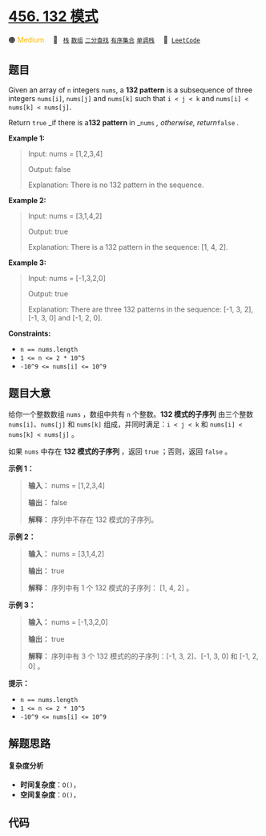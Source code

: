 # [456. 132 模式](https://leetcode.com/problems/132-pattern)

🟠 <font color=#ffb800>Medium</font>&emsp; 🔖&ensp; [`栈`](/tag/stack.md) [`数组`](/tag/array.md) [`二分查找`](/tag/binary-search.md) [`有序集合`](/tag/ordered-set.md) [`单调栈`](/tag/monotonic-stack.md)&emsp; 🔗&ensp;[`LeetCode`](https://leetcode.com/problems/132-pattern)

## 题目

Given an array of `n` integers `nums`, a **132 pattern** is a subsequence of
three integers `nums[i]`, `nums[j]` and `nums[k]` such that `i < j < k` and
`nums[i] < nums[k] < nums[j]`.

Return `true` _if there is a**132 pattern** in _`nums` _, otherwise,
return_`false` _._



**Example 1:**

> Input: nums = [1,2,3,4]
> 
> Output: false
> 
> Explanation: There is no 132 pattern in the sequence.

**Example 2:**

> Input: nums = [3,1,4,2]
> 
> Output: true
> 
> Explanation: There is a 132 pattern in the sequence: [1, 4, 2].

**Example 3:**

> Input: nums = [-1,3,2,0]
> 
> Output: true
> 
> Explanation: There are three 132 patterns in the sequence: [-1, 3, 2], [-1, 3, 0] and [-1, 2, 0].

**Constraints:**

  * `n == nums.length`
  * `1 <= n <= 2 * 10^5`
  * `-10^9 <= nums[i] <= 10^9`


## 题目大意

给你一个整数数组 `nums` ，数组中共有 `n` 个整数。**132 模式的子序列** 由三个整数 `nums[i]`、`nums[j]` 和
`nums[k]` 组成，并同时满足：`i < j < k` 和 `nums[i] < nums[k] < nums[j]` 。

如果 `nums` 中存在 **132 模式的子序列** ，返回 `true` ；否则，返回 `false` 。

**示例 1：**

> 
> 
> 
> 
> 
> **输入：** nums = [1,2,3,4]
> 
> **输出：** false
> 
> **解释：** 序列中不存在 132 模式的子序列。
> 
> 

**示例 2：**

> 
> 
> 
> 
> 
> **输入：** nums = [3,1,4,2]
> 
> **输出：** true
> 
> **解释：** 序列中有 1 个 132 模式的子序列： [1, 4, 2] 。
> 
> 

**示例 3：**

> 
> 
> 
> 
> 
> **输入：** nums = [-1,3,2,0]
> 
> **输出：** true
> 
> **解释：** 序列中有 3 个 132 模式的的子序列：[-1, 3, 2]、[-1, 3, 0] 和 [-1, 2, 0] 。
> 
> 

**提示：**

  * `n == nums.length`
  * `1 <= n <= 2 * 10^5`
  * `-10^9 <= nums[i] <= 10^9`


## 解题思路

#### 复杂度分析

- **时间复杂度**：`O()`，
- **空间复杂度**：`O()`，

## 代码

```javascript

```